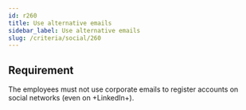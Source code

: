 ```yaml
---
id: r260
title: Use alternative emails
sidebar_label: Use alternative emails
slug: /criteria/social/260
---
```


## Requirement

The employees must not use corporate emails
to register accounts on social networks (even on +LinkedIn+).
